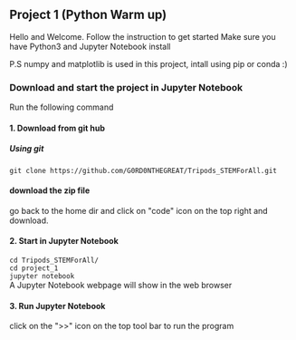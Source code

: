 ## Project 1 (Python Warm up)

Hello and Welcome. Follow the instruction to get started
Make sure you have Python3 and Jupyter Notebook install

P.S numpy and matplotlib is used in this project, intall using pip or conda :)

### Download and start the project in Jupyter Notebook
Run the following command

#### 1. Download from git hub
##### Using git  
`git clone https://github.com/G0RD0NTHEGREAT/Tripods_STEMForAll.git`
#### download the zip file
go back to the home dir and click on "code" icon on the top right and download.

#### 2. Start in Jupyter Notebook
`cd Tripods_STEMForAll/`  
`cd project_1`  
`jupyter notebook`  
A Jupyter Notebook webpage will show in the web browser

#### 3. Run Jupyter Notebook
click on the ">>" icon on the top tool bar to run the program
